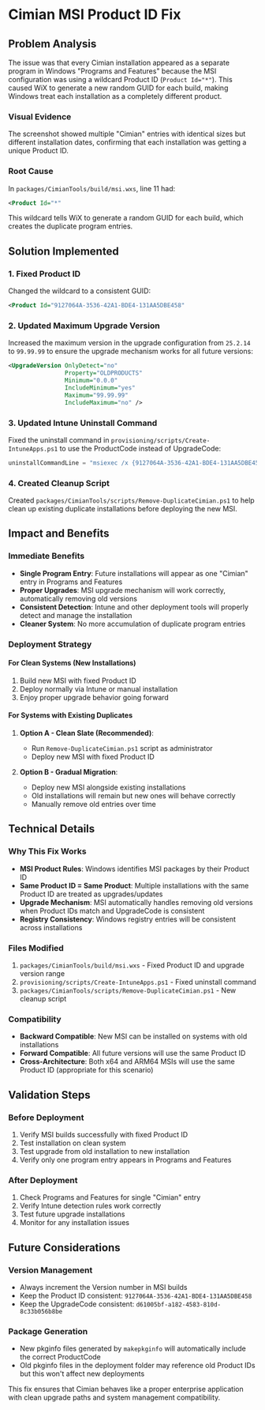 # Cimian MSI Product ID Fix

## Problem Analysis

The issue was that every Cimian installation appeared as a separate program in Windows "Programs and Features" because the MSI configuration was using a wildcard Product ID (`Product Id="*"`). This caused WiX to generate a new random GUID for each build, making Windows treat each installation as a completely different product.

### Visual Evidence
The screenshot showed multiple "Cimian" entries with identical sizes but different installation dates, confirming that each installation was getting a unique Product ID.

### Root Cause
In `packages/CimianTools/build/msi.wxs`, line 11 had:
```xml
<Product Id="*"
```

This wildcard tells WiX to generate a random GUID for each build, which creates the duplicate program entries.

## Solution Implemented

### 1. Fixed Product ID
Changed the wildcard to a consistent GUID:
```xml
<Product Id="9127064A-3536-42A1-BDE4-131AA5DBE458"
```

### 2. Updated Maximum Upgrade Version
Increased the maximum version in the upgrade configuration from `25.2.14` to `99.99.99` to ensure the upgrade mechanism works for all future versions:
```xml
<UpgradeVersion OnlyDetect="no"
                Property="OLDPRODUCTS"
                Minimum="0.0.0"
                IncludeMinimum="yes"
                Maximum="99.99.99"
                IncludeMaximum="no" />
```

### 3. Updated Intune Uninstall Command
Fixed the uninstall command in `provisioning/scripts/Create-IntuneApps.ps1` to use the ProductCode instead of UpgradeCode:
```powershell
uninstallCommandLine = "msiexec /x {9127064A-3536-42A1-BDE4-131AA5DBE458} /quiet /norestart"
```

### 4. Created Cleanup Script
Created `packages/CimianTools/scripts/Remove-DuplicateCimian.ps1` to help clean up existing duplicate installations before deploying the new MSI.

## Impact and Benefits

### Immediate Benefits
- **Single Program Entry**: Future installations will appear as one "Cimian" entry in Programs and Features
- **Proper Upgrades**: MSI upgrade mechanism will work correctly, automatically removing old versions
- **Consistent Detection**: Intune and other deployment tools will properly detect and manage the installation
- **Cleaner System**: No more accumulation of duplicate program entries

### Deployment Strategy

#### For Clean Systems (New Installations)
1. Build new MSI with fixed Product ID
2. Deploy normally via Intune or manual installation
3. Enjoy proper upgrade behavior going forward

#### For Systems with Existing Duplicates
1. **Option A - Clean Slate (Recommended)**:
   - Run `Remove-DuplicateCimian.ps1` script as administrator
   - Deploy new MSI with fixed Product ID
   
2. **Option B - Gradual Migration**:
   - Deploy new MSI alongside existing installations
   - Old installations will remain but new ones will behave correctly
   - Manually remove old entries over time

## Technical Details

### Why This Fix Works
- **MSI Product Rules**: Windows identifies MSI packages by their Product ID
- **Same Product ID = Same Product**: Multiple installations with the same Product ID are treated as upgrades/updates
- **Upgrade Mechanism**: MSI automatically handles removing old versions when Product IDs match and UpgradeCode is consistent
- **Registry Consistency**: Windows registry entries will be consistent across installations

### Files Modified
1. `packages/CimianTools/build/msi.wxs` - Fixed Product ID and upgrade version range
2. `provisioning/scripts/Create-IntuneApps.ps1` - Fixed uninstall command
3. `packages/CimianTools/scripts/Remove-DuplicateCimian.ps1` - New cleanup script

### Compatibility
- **Backward Compatible**: New MSI can be installed on systems with old installations
- **Forward Compatible**: All future versions will use the same Product ID
- **Cross-Architecture**: Both x64 and ARM64 MSIs will use the same Product ID (appropriate for this scenario)

## Validation Steps

### Before Deployment
1. Verify MSI builds successfully with fixed Product ID
2. Test installation on clean system
3. Test upgrade from old installation to new installation
4. Verify only one program entry appears in Programs and Features

### After Deployment
1. Check Programs and Features for single "Cimian" entry
2. Verify Intune detection rules work correctly
3. Test future upgrade installations
4. Monitor for any installation issues

## Future Considerations

### Version Management
- Always increment the Version number in MSI builds
- Keep the Product ID consistent: `9127064A-3536-42A1-BDE4-131AA5DBE458`
- Keep the UpgradeCode consistent: `d61005bf-a182-4583-810d-8c33b056b8be`

### Package Generation
- New pkginfo files generated by `makepkginfo` will automatically include the correct ProductCode
- Old pkginfo files in the deployment folder may reference old Product IDs but this won't affect new deployments

This fix ensures that Cimian behaves like a proper enterprise application with clean upgrade paths and system management compatibility.
